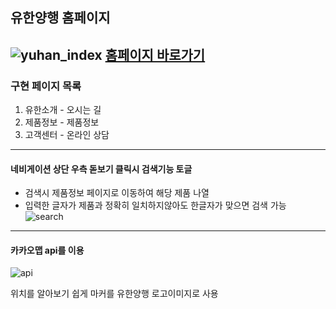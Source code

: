 ## 유한양행 홈페이지
![yuhan_index](https://user-images.githubusercontent.com/78772727/128841035-131e3c8d-7f20-4a66-a912-4ce1e075d431.png)
[홈페이지 바로가기](https://wlgnsld1108.github.io/yuhan/)
---
### 구현 페이지 목록
1. 유한소개 - 오시는 길
2. 제품정보 - 제품정보
3. 고객센터 - 온라인 상담
---
#### 네비게이션 상단 우측 돋보기 클릭시 검색기능 토글
- 검색시 제품정보 페이지로 이동하여 해당 제품 나열
- 입력한 글자가 제품과 정확히 일치하지않아도 한글자가 맞으면 검색 가능
![search](https://user-images.githubusercontent.com/78772727/128841561-c0708d23-afda-46cc-85ea-821a3ef41e57.png)
---
#### 카카오맵 api를 이용
![api](https://user-images.githubusercontent.com/78772727/128843710-43e73187-6661-4a06-9c3b-b8254d697ee9.png)

위치를 알아보기 쉽게 마커를 유한양행 로고이미지로 사용
